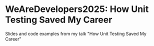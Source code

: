 # WeAreDevelopers2025: How Unit Testing Saved My Career
Slides and code examples from my talk "How Unit Testing Saved My Career"
